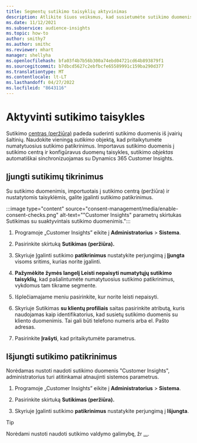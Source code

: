```yaml
---
title: Segmentų sutikimo taisyklių aktyvinimas
description: Atlikite šiuos veiksmus, kad susietumėte sutikimo duomenis ir suaktyvintumėte sutikimo patikrinimus Dynamics 365 Customer Insights. Administratorius taip pat gali išjungti sutikimo patikrinimus.
ms.date: 11/12/2021
ms.subservice: audience-insights
ms.topic: how-to
author: smithy7
ms.author: smithc
ms.reviewer: mhart
manager: shellyha
ms.openlocfilehash: bfa03f4b7b56b300a74ebd04721cd64b893879f1
ms.sourcegitcommit: b7dbcd5627c2ebfbcfe65589991c159ba290d377
ms.translationtype: MT
ms.contentlocale: lt-LT
ms.lasthandoff: 04/27/2022
ms.locfileid: "8643116"
---
```

# <a name="activate-consent-rules"></a>Aktyvinti sutikimo taisykles

Sutikimo [centras (peržiūra)](consent-management/overview.md) padeda suderinti sutikimo duomenis iš įvairių šaltinių. Naudokite vieningą *sutikimo* objektą, kad pritaikytumėte numatytuosius sutikimo patikrinimus. Importavus sutikimo duomenis į sutikimo centrą ir konfigūravus duomenų taisykles, sutikimo *objektas* automatiškai sinchronizuojamas su Dynamics 365 Customer Insights.

## <a name="enable-consent-checks"></a>Įjungti sutikimų tikrinimus

Su sutikimo duomenimis, importuotais į sutikimo centrą (peržiūra) ir nustatytomis taisyklėmis, galite įgalinti sutikimo patikrinimus. 

:::image type="content" source="consent-management/media/enable-consent-checks.png" alt-text="&quot;Customer Insights&quot; parametrų skirtukas Sutikimas su suaktyvintais sutikimo duomenimis.":::

1. Programoje „Customer Insights” eikite į **Administratorius** > **Sistema**.

1. Pasirinkite skirtuką **Sutikimas (peržiūra).**

1. Skyriuje Įgalinti sutikimo **patikrinimus** nustatykite perjungimą į **Įjungta** visoms sritims, kurias norite įgalinti.

1. **Pažymėkite žymės langelį Leisti nepaisyti numatytųjų sutikimo taisyklių**, kad pašalintumėte numatytuosius sutikimo patikrinimus, vykdomus tam tikrame segmente. 

1. Išplečiamajame meniu pasirinkite, kur norite leisti nepaisyti.     

1. Skyriuje Sutikimas **su klientų profiliais** saitas pasirinkite atributą, kuris naudojamas kaip identifikatorius, kad susietų sutikimo duomenis su kliento duomenimis. Tai gali būti telefono numeris arba el. Pašto adresas. 

1. Pasirinkite **Įrašyti**, kad pritaikytumėte parametrus.

## <a name="disable-consent-checks"></a>Išjungti sutikimo patikrinimus

Norėdamas nustoti naudoti sutikimo duomenis "Customer Insights", administratorius turi atitinkamai atnaujinti sistemos parametrus.

1. Programoje „Customer Insights” eikite į **Administratorius** > **Sistema**.

1. Pasirinkite skirtuką **Sutikimas (peržiūra).**

1. Skyriuje Įgalinti sutikimo **patikrinimus** nustatykite perjungimą į **Išjungta**.

> [!TIP]
> Norėdami nustoti naudoti sutikimo valdymo galimybę, žr [...](consent-management/system-settings.md).
